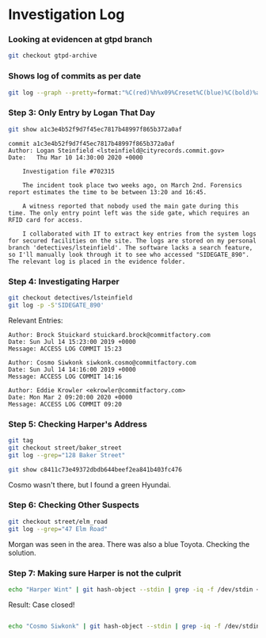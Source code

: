 
# Investigation Log

### Looking at evidencen at gtpd branch

```bash
git checkout gtpd-archive
```

### Shows log of commits as per date

```bash
git log --graph --pretty=format:"%C(red)%h%x09%Creset%C(blue)%C(bold)%ad%Creset %C(red)%cn%Creset  %C(green)%Creset %s" --date=iso
```

### Step 3: Only Entry by Logan That Day

```bash
git show a1c3e4b52f9d7f45ec7817b48997f865b372a0af
```

```
commit a1c3e4b52f9d7f45ec7817b48997f865b372a0af
Author: Logan Steinfield <lsteinfield@cityrecords.commit.gov>
Date:   Thu Mar 10 14:30:00 2020 +0000

    Investigation file #702315
    
    The incident took place two weeks ago, on March 2nd. Forensics report estimates the time to be between 13:20 and 16:45.
    
    A witness reported that nobody used the main gate during this time. The only entry point left was the side gate, which requires an RFID card for access.
    
    I collaborated with IT to extract key entries from the system logs for secured facilities on the site. The logs are stored on my personal branch 'detectives/lsteinfield'. The software lacks a search feature, so I'll manually look through it to see who accessed "SIDEGATE_890". The relevant log is placed in the evidence folder.
```

### Step 4: Investigating Harper

```bash
git checkout detectives/lsteinfield
git log -p -S'SIDEGATE_890'
```

Relevant Entries:

```
Author: Brock Stuickard stuickard.brock@commitfactory.com
Date: Sun Jul 14 15:23:00 2019 +0000
Message: ACCESS LOG COMMIT 15:23

Author: Cosmo Siwkonk siwkonk.cosmo@commitfactory.com
Date: Sun Jul 14 14:16:00 2019 +0000
Message: ACCESS LOG COMMIT 14:16

Author: Eddie Krowler <ekrowler@commitfactory.com>
Date: Mon Mar 2 09:20:00 2020 +0000
Message: ACCESS LOG COMMIT 09:20
```

### Step 5: Checking Harper's Address

```bash
git tag
git checkout street/baker_street
git log --grep="128 Baker Street"
```

```bash
git show c8411c73e49372dbdb644beef2ea841b403fc476
```

Cosmo wasn't there, but I found a green Hyundai.

### Step 6: Checking Other Suspects

```bash
git checkout street/elm_road
git log --grep="47 Elm Road"
```

Morgan was seen in the area. There was also a blue Toyota. Checking the solution.

### Step 7: Making sure Harper is not the culprit

```bash
echo "Harper Wint" | git hash-object --stdin | grep -iq -f /dev/stdin <(git show solution) && echo 'Case closed!' || echo 'Not quite, keep looking...'
```

Result: Case closed!
```bash

echo "Cosmo Siwkonk" | git hash-object --stdin | grep -iq -f /dev/stdin <(git show solution) && echo 'You found the murderer!' || echo 'No cigar, chief... Try again.'
```
